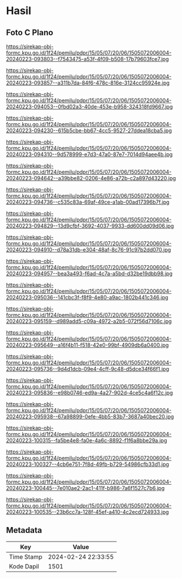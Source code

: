 # Hasil

## Foto C Plano

https://sirekap-obj-formc.kpu.go.id/1f24/pemilu/pdpr/15/05/07/20/06/1505072006004-20240223-093803--f7543475-a53f-4f09-b508-17b79603fce7.jpg

https://sirekap-obj-formc.kpu.go.id/1f24/pemilu/pdpr/15/05/07/20/06/1505072006004-20240223-093857--a311b7da-84f6-478c-816e-3124cc95924e.jpg

https://sirekap-obj-formc.kpu.go.id/1f24/pemilu/pdpr/15/05/07/20/06/1505072006004-20240223-094053--0fbd02a3-40de-453e-b958-324318fd9667.jpg

https://sirekap-obj-formc.kpu.go.id/1f24/pemilu/pdpr/15/05/07/20/06/1505072006004-20240223-094230--615b5cbe-bb67-4cc5-9527-27ddea18cba5.jpg

https://sirekap-obj-formc.kpu.go.id/1f24/pemilu/pdpr/15/05/07/20/06/1505072006004-20240223-094310--9d578999-e7d3-47a0-87e7-7014d94aee4b.jpg

https://sirekap-obj-formc.kpu.go.id/1f24/pemilu/pdpr/15/05/07/20/06/1505072006004-20240223-094642--a39bbe82-0206-4e86-a72b-c2a897d43220.jpg

https://sirekap-obj-formc.kpu.go.id/1f24/pemilu/pdpr/15/05/07/20/06/1505072006004-20240223-094736--c535c83a-69af-49ce-a1ab-00ad17396b7f.jpg

https://sirekap-obj-formc.kpu.go.id/1f24/pemilu/pdpr/15/05/07/20/06/1505072006004-20240223-094829--13d9cfbf-3692-4037-9933-dd600dd09d06.jpg

https://sirekap-obj-formc.kpu.go.id/1f24/pemilu/pdpr/15/05/07/20/06/1505072006004-20240223-094910--d78a31db-e304-48af-8c76-91c97b2dd070.jpg

https://sirekap-obj-formc.kpu.go.id/1f24/pemilu/pdpr/15/05/07/20/06/1505072006004-20240223-094957--bea3a493-f6ad-4c7a-a5bd-d32be19dbb98.jpg

https://sirekap-obj-formc.kpu.go.id/1f24/pemilu/pdpr/15/05/07/20/06/1505072006004-20240223-095036--141cbc3f-f8f9-4e80-a9ac-1802b441c346.jpg

https://sirekap-obj-formc.kpu.go.id/1f24/pemilu/pdpr/15/05/07/20/06/1505072006004-20240223-095159--d989add5-c09a-4972-a2b5-072f56d7106c.jpg

https://sirekap-obj-formc.kpu.go.id/1f24/pemilu/pdpr/15/05/07/20/06/1505072006004-20240223-095649--a16f4b11-f518-42e0-99bf-4909db6a0400.jpg

https://sirekap-obj-formc.kpu.go.id/1f24/pemilu/pdpr/15/05/07/20/06/1505072006004-20240223-095736--9d4d1dcb-09e4-4cff-9c48-d5dce34f66f1.jpg

https://sirekap-obj-formc.kpu.go.id/1f24/pemilu/pdpr/15/05/07/20/06/1505072006004-20240223-095836--e98b0746-ed9a-4a27-902d-4ce5c4a6f12c.jpg

https://sirekap-obj-formc.kpu.go.id/1f24/pemilu/pdpr/15/05/07/20/06/1505072006004-20240223-095938--67a98899-0efe-4bb5-83b7-3687a40bec20.jpg

https://sirekap-obj-formc.kpu.go.id/1f24/pemilu/pdpr/15/05/07/20/06/1505072006004-20240223-100315--fa5be4e8-fa0e-4a6c-8892-f1f6a8bbe29a.jpg

https://sirekap-obj-formc.kpu.go.id/1f24/pemilu/pdpr/15/05/07/20/06/1505072006004-20240223-100327--4cb6e751-7f8d-49fb-b729-54986cfb33d1.jpg

https://sirekap-obj-formc.kpu.go.id/1f24/pemilu/pdpr/15/05/07/20/06/1505072006004-20240223-100445--7e010ae2-2ac1-411f-b986-7a6f1527c7b6.jpg

https://sirekap-obj-formc.kpu.go.id/1f24/pemilu/pdpr/15/05/07/20/06/1505072006004-20240223-100535--23b6cc7a-128f-45ef-a410-4c2ecd724933.jpg


## Metadata

| Key        | Value               |
| ---------- | ------------------- |
| Time Stamp | 2024-02-24 22:33:55 |
| Kode Dapil | 1501                |



